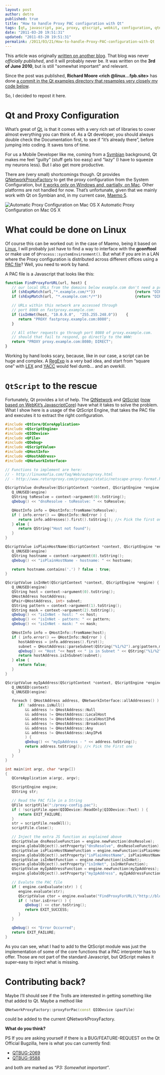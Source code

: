 ```yaml
---
layout: post
author: detro
published: true
title: "How to handle Proxy PAC configuration with Qt"
tags: [qt, javascript, pac, proxy, qtscript, webkit, configuration, qtnetwork]
date: "2011-03-20 19:51:31"
updated: "2011-03-20 19:51:31"
permalink: /2011/03/21/How-to-handle-Proxy-PAC-configuration-with-Qt
---
```


This article was originally [written on another blog](http://blog.orangelabsuk.com/2010/06/03/extract-proxy-configuration-from-a-pac-file-with-qt/). That blog was never _officially published_, and it will probably never be. It was written on the **3rd of June 2010**, but is still "somewhat important" and relevant.

Since the post was published, **Richard Moore <rich @linux…fpb.site>** has done [a commit in the Qt examples directory that resamples very closely my code below](http://gitorious.org/qt-examples/qt-examples/trees/master/pac-files).

So, I decided to repost it here.

# Qt and Proxy Configuration
What’s great of [Qt](http://qt.nokia.com/), is that it comes with a very rich set of libraries to cover almost everything you can think of. As a Qt developer, you should always double check the Documentation first, to see if “it’s already there”, before jumping into coding. It saves tons of time.

For us a Mobile Developer like me, coming from a [Symbian](http://www.symbian.org/) background, Qt makes me feel “guilty” (stuff gets too easy) and “lazy” (I have to squeeze my neurons less). But I also get more productive.

There are (very small) shortcomings though. Qt provides [QNetworkProxyFactory](http://doc.qt.nokia.com/4.6/qnetworkproxyfactory.html) to get the proxy configuration from the System Configuration, but [it works only on Windows and, partially, on Mac](http://doc.qt.nokia.com/4.6/qnetworkproxyfactory.html#systemProxyForQuery). Other platforms are not handled for now. That’s unfortunate, given that we mainly work with Qt on Symbian and, in my current case, [Maemo 5](http://maemo.org/).

<div class="img">
<img src="http://sis.sissa.it/_media/services/network/proxy/safari/macosx/saf_pac_mod.jpg" alt="Automatic Proxy Configuration on Mac OS X" />
Automatic Proxy Configuration on Mac OS X
</div>

# What could be done on Linux
Of course this can be worked out: in the case of Maemo, being it based on [Linux](http://www.kernel.org/), I will probably just have to find a way to interface with the **gconftool** or make use of `QProcess::systemEnvironment()`. But what if you are in a LAN where the Proxy configuration is distributed across different offices using a [PAC file](http://en.wikipedia.org/wiki/Proxy_auto-config)? Well, you need to work by hand.

A PAC file is a Javascript that looks like this:

```javascript
function FindProxyForURL(url, host) {
   // our local URLs from the domains below example.com don't need a proxy:
   if (shExpMatch(url,"*.example.com/*"))                  {return "DIRECT";}
   if (shExpMatch(url, "*.example.com:*/*"))               {return "DIRECT";}

   // URLs within this network are accessed through
   // port 8080 on fastproxy.example.com:
   if (isInNet(host, "10.0.0.0",  "255.255.248.0"))    {
      return "PROXY fastproxy.example.com:8080";
   }

   // All other requests go through port 8080 of proxy.example.com.
   // should that fail to respond, go directly to the WWW:
   return "PROXY proxy.example.com:8080; DIRECT";
}
```


Working by hand looks scary, because, like in our case, a script can be huge and complex. A [RegExp](http://en.wikipedia.org/wiki/Regular_expression) is a very bad idea, and start from “square one” with [LEX](http://en.wikipedia.org/wiki/Lex_(software)) and [YACC](http://en.wikipedia.org/wiki/Yacc) would feel dumb… and an overkill.

# `QtScript` to the rescue
Fortunately, Qt provides a lot of help. The [QtNetwork](http://doc.qt.nokia.com/4.7-snapshot/network-programming.html) and [QtScript](http://doc.qt.nokia.com/4.7-snapshot/qtscript.html) ([now based on WebKit’s JavascriptCore](http://labs.qt.nokia.com/2009/11/23/qtscript-in-46/)) have what it takes to solve the problem. What I show here is a usage of the QtScript Engine, that takes the PAC file and executes it to extract the right configuration.


```cpp
#include <QtCore/QCoreApplication>
#include <QScriptEngine>
#include <QIODevice>
#include <QFile>
#include <QDebug>
#include <QScriptValue>
#include <QHostInfo>
#include <QHostAddress>
#include <QNetworkInterface>

// Functions to implement are here:
// - http://linuxmafia.com/faq/Web/autoproxy.html
// - http://www.returnproxy.com/proxypac/static/netscape-proxy-format.html

QScriptValue dnsResolve(QScriptContext *context, QScriptEngine *engine) {
   Q_UNUSED(engine)
   QString toResolve = context->argument(0).toString();
   qDebug() << "dnsResolve - toResolve: " << toResolve;

   QHostInfo info = QHostInfo::fromName(toResolve);
   if ( info.error() == QHostInfo::NoError ) {
      return info.addresses().first().toString(); //< Pick the first one
   } else {
      return QString("Host not found");
   }
}

QScriptValue isPlainHostName(QScriptContext *context, QScriptEngine *engine) {
   Q_UNUSED(engine)
   QString hostname = context->argument(0).toString();
   qDebug() << "isPlainHostName - hostname: " << hostname;

   return hostname.contains('.') ? false : true;
}

QScriptValue isInNet(QScriptContext *context, QScriptEngine *engine) {
   Q_UNUSED(engine)
   QString host = context->argument(0).toString();
   QHostAddress hostAddress;
   QPair<QHostAddress, int> subnet;
   QString pattern = context->argument(1).toString();
   QString mask = context->argument(2).toString();
   qDebug() << "isInNet - host: " << host;
   qDebug() << "isInNet - pattern: " << pattern;
   qDebug() << "isInNet - mask: " << mask;

   QHostInfo info = QHostInfo::fromName(host);
   if ( info.error() == QHostInfo::NoError ) {
      hostAddress = info.addresses().first();
      subnet = QHostAddress::parseSubnet(QString("%1/%2").arg(pattern,mask));
      qDebug() << "Host "<< host << " is in Subnet " << QString("%1/%2").arg(pattern,mask) << "? " << hostAddress.isInSubnet(subnet);
      return hostAddress.isInSubnet(subnet);
   } else {
      return false;
   }
}

QScriptValue myIpAddress(QScriptContext *context, QScriptEngine *engine) {
   Q_UNUSED(context)
   Q_UNUSED(engine)

   foreach ( QHostAddress address, QNetworkInterface::allAddresses() ) {
      if( !address.isNull()
         && address != QHostAddress::Null
         && address != QHostAddress::LocalHost
         && address != QHostAddress::LocalHostIPv6
         && address != QHostAddress::Broadcast
         && address != QHostAddress::Any
         && address != QHostAddress::AnyIPv6
         ) {
         qDebug() << "myIpAddress - " << address.toString();
         return address.toString(); //< Pick the First one
      }
   }
}

int main(int argc, char *argv[])
{
   QCoreApplication a(argc, argv);

   QScriptEngine engine;
   QString str;

   // Read the PAC file in a String
   QFile scriptFile(":/proxy-config.pac");
   if ( !scriptFile.open(QIODevice::ReadOnly|QIODevice::Text) ) {
      return EXIT_FAILURE;
   }
   str = scriptFile.readAll();
   scriptFile.close();

   // Inject the extra JS function as explained above
   QScriptValue dnsResolveFunction = engine.newFunction(dnsResolve);
   engine.globalObject().setProperty("dnsResolve", dnsResolveFunction);
   QScriptValue isPlainHostNameFunction = engine.newFunction(isPlainHostName);
   engine.globalObject().setProperty("isPlainHostName", isPlainHostNameFunction);
   QScriptValue isInNetFunction = engine.newFunction(isInNet);
   engine.globalObject().setProperty("isInNet", isInNetFunction);
   QScriptValue myIpAddressFunction = engine.newFunction(myIpAddress);
   engine.globalObject().setProperty("myIpAddress", myIpAddressFunction);

   // Evalute the PAC file
   if ( engine.canEvaluate(str) ) {
      engine.evaluate(str);
      QScriptValue ctor = engine.evaluate("FindProxyForURL(\"http://blog.orangelabsuk.com\", \"blog.orangelabsuk.com\")");
      if ( !ctor.isError() ) {
         qDebug() << ctor.toString();
         return EXIT_SUCCESS;
      }
   }

   qDebug() << "Error Occurred";
   return EXIT_FAILURE;
}
```


As you can see, what I had to add to the QtScript module was just the implementation of some of the core functions that a PAC interpreter has to offer. Those are not part of the standard Javascript, but QtScript makes it super-easy to inject what is missing.

# Contributing back?
Maybe I’ll should see if the Trolls are interested in getting something like that added to Qt. Maybe a method like

```cpp
QNetworkProxyFactory::proxyForPac(const QIODevice &pacFile)
```

could be added to the current QNetworkProxyFactory.

**What do you think?**

PS If you are asking yourself if there is a BUG/FEATURE-REQUEST on the Qt Official Bugzilla, here is what you can currently find:

* [QTBUG-2069](http://bugreports.qt.nokia.com/browse/QTBUG-2069)
* [QTBUG-9588](http://bugreports.qt.nokia.com/browse/QTBUG-9588)

and both are marked as _“P3: Somewhat important”_.
